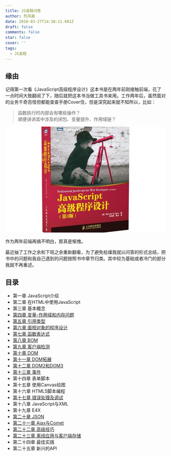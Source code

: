 ```yaml
---
title: JS高程问答
author: 烈风裘
date: 2018-03-27T14:38:11.601Z
draft: false
comments: false
star: false
cover: ''
tags: 
  - JS高程
---
```


## 缘由

记得第一次看《JavaScript高级程序设计》这本书是在两年前刚接触前端，花了一点时间大致翻阅了下，随后就把这本书当做工具书来用。工作两年后，虽然面对的业务千奇百怪但都能查查手册Cover住，但是深究起来就不知所以，比如：

> 函数执行时内部会有哪些操作？  
> 顺便讲讲其中涉及的闭包、变量提升、作用域链？

![](book.jpg)

作为两年前端再搞不明白，那真是惭愧。

最近抽了工作之余和下班之余重新翻看，为了避免枯燥我就以问答的形式总结，把书中的问题和我自己遇到的问题按照书中章节归类。其中较为基础或者冷门的部分我就不再重述。

## 目录

- 第一章 JavaScript介绍
- 第二章 在HTML中使用JavaScript
- 第三章 基本概念
- [第四章 变量-作用域和内存问题](/di-si-zhang-bian-liang/)
- [第五章 引用类型](/di-wu-zhang-yin-yong-lei-xing/)
- [第六章 面相对象的程序设计](/di-liu-lu-zhang-mian-xiang-dui-xiang/)
- [第七章 函数表达式](/di-qi-zhang-han-shu-shuo-biao-da-shi/)
- [第八章 BOM](/di-ba-zhang-BOM/)
- [第九章 客户端检测](/di-jiu-zhang-ke-hu-duan-jian-ce/)
- [第十章 DOM](/di-shi-zhang-DOM/)
- [第十一章 DOM拓展](/di-shi-yi-zhang-DOM-tuo-ta-zhi-zhan/)
- [第十二章 DOM2和DOM3](/di-shi-er-zhang-DOM2-he-huo-hu-DOM3/)
- [第十三章 事件](/di-shi-san-zhang-shi-jian/)
- 第十四章 表单脚本
- 第十五章 使用Canvas绘图
- 第十六章 HTML5脚本编程
- [第十七章 错误处理及调试](/di-shi-qi-zhang-cuo/)
- 第十八章 JavaScript与XML
- 第十九章 E4X
- [第二十章 JSON](/di-20-zhang-json/)
- [第二十一章 Ajax与Comet](/di-er-shi-yi-zhang/)
- [第二十二章 高级技巧](/di-er-shi-er-zhang/)
- [第二十三章 离线应用与客户端存储](/di-er-shi-san-zhang/)
- 第二十四章 最佳实践
- 第二十五章 新兴的API





